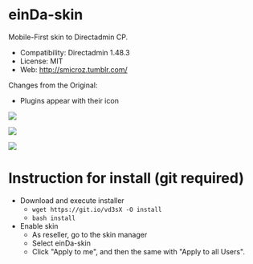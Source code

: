 einDa-skin
==========

Mobile-First skin to Directadmin CP.

* Compatibility: Directadmin 1.48.3
* License: MIT
* Web: http://smicroz.tumblr.com/

Changes from the Original:

* Plugins appear with their icon

![](https://raw.githubusercontent.com/smicroz/einDa-skin/master/utils/screen/v032-desktop-3.png)

![](https://raw.githubusercontent.com/smicroz/einDa-skin/master/utils/screen/v032-desktop-2.png)

![](https://raw.githubusercontent.com/smicroz/einDa-skin/master/utils/screen/mobile-1.png)


Instruction for install (git required)
==========
* Download and execute installer
  *  ```wget https://git.io/vd3sX -O install```
  *  ```bash install```
* Enable skin
  * As reseller, go to the skin manager
  * Select einDa-skin
  * Click "Apply to me", and then the same with "Apply to all Users".
